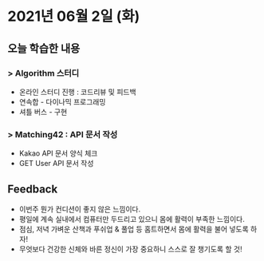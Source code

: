 # 2021년 06월 2일 (화) 

## 오늘 학습한 내용

### > Algorithm 스터디

- 온라인 스터디 진행 : 코드리뷰 및 피드백
- 연속합 - 다이나믹 프로그래밍
- 셔틀 버스 - 구현

### > Matching42 : API 문서 작성

- Kakao API 문서 양식 체크
- GET User API 문서 작성

## Feedback

- 이번주 뭔가 컨디션이 좋지 않은 느낌이다.
- 평일에 계속 실내에서 컴퓨터만 두드리고 있으니 몸에 활력이 부족한 느낌이다.
- 점심, 저녁 가벼운 산책과 푸쉬업 & 풀업 등 홈트하면서 몸에 활력을 불어 넣도록 하자!
- 무엇보다 건강한 신체와 바른 정신이 가장 중요하니 스스로 잘 챙기도록 할 것!

